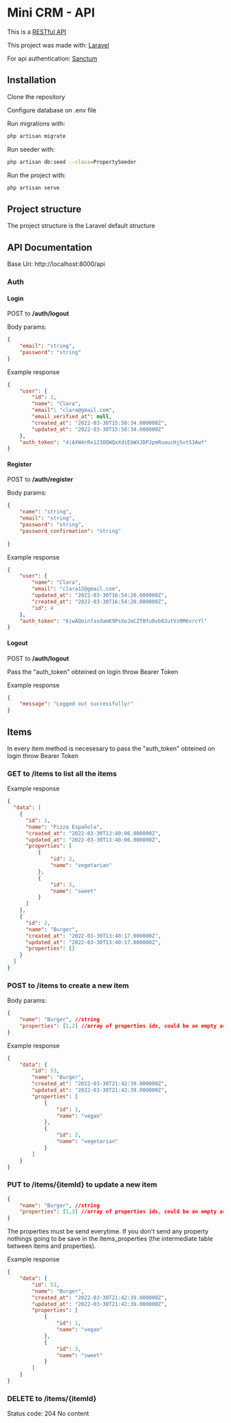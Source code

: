 # Mini CRM - API
This is a [RESTful API](https://en.wikipedia.org/wiki/Representational_state_transfer)

This project was made with: [Laravel](https://laravel.com/)

For api authentication: [Sanctum](https://laravel.com/docs/8.x/sanctum)

## Installation

Clone the repository

Configure database on .env file

Run migrations with:
~~~bash
php artisan migrate
~~~

Run seeder with:
~~~bash
php artisan db:seed --class=PropertySeeder
~~~

Run the project with:
~~~bash
php artisan serve
~~~

## Project structure
The project structure is the Laravel default structure

## API Documentation
Base Uri: http://localhost:8000/api

### Auth

#### Login
 
POST to __/auth/logout__

Body params:
~~~json
{
    "email": "string",
    "password": "string"
}
~~~

Example response
~~~json
{
    "user": {
        "id": 2,
        "name": "Clara",
        "email": "clara@gmail.com",
        "email_verified_at": null,
        "created_at": "2022-03-30T15:50:34.000000Z",
        "updated_at": "2022-03-30T15:50:34.000000Z"
    },
    "auth_token": "4|AXW4rRx123OQWQxXdiEbWXJDPJpmRuaucHjSvtS3Awf"
}
~~~

#### Register

POST to __/auth/register__

Body params:
~~~json
{
    "name": "string",
    "email": "string",
    "password": "string",
    "password_confirmation": "string"
    
}
~~~

Example response
~~~json
{
    "user": {
        "name": "Clara",
        "email": "clara12@gmail.com",
        "updated_at": "2022-03-30T16:54:20.000000Z",
        "created_at": "2022-03-30T16:54:20.000000Z",
        "id": 4
    },
    "auth_token": "6|wAQoinfasdamK9PsXeJeCZT0fu0vb02utVz0M6vrcYl"
}
~~~

#### Logout

POST to __/auth/logout__

Pass the "auth_token" obteined on login throw Bearer Token

Example response
~~~json
{
    "message": "Logged out successfully!"
}
~~~

## Items

In every item method is necesesary to pass the "auth_token" obteined on login throw Bearer Token

### GET to __/items__ to list all the items

Example response
~~~json
{
  "data": [
    {
      "id": 1,
      "name": "Pizza Española",
      "created_at": "2022-03-30T13:40:06.000000Z",
      "updated_at": "2022-03-30T13:40:06.000000Z",
      "properties": [
          {
              "id": 2,
              "name": "vegetarian"
          },
          {
              "id": 3,
              "name": "sweet"
          }
      ]
    },
    {
      "id": 2,
      "name": "Burger",
      "created_at": "2022-03-30T13:40:17.000000Z",
      "updated_at": "2022-03-30T13:40:17.000000Z",
      "properties": []
    }
  ]
}
~~~

### POST to __/items__ to create a new item

Body params:
~~~json
{
    "name": "Burger", //string
    "properties": [1,2] //array of properties ids, could be an empty array
}
~~~

Example response

~~~json
{
    "data": {
        "id": 53,
        "name": "Burger",
        "created_at": "2022-03-30T21:42:39.000000Z",
        "updated_at": "2022-03-30T21:42:39.000000Z",
        "properties": [
            {
                "id": 1,
                "name": "vegan"
            },
            {
                "id": 2,
                "name": "vegetarian"
            }
        ]
    }
}
~~~

### PUT to __/items/{itemId}__ to update a new item
~~~json
{
    "name": "Burger", //string
    "properties": [1,3] //array of properties ids, could be an empty array
}
~~~

The properties must be send everytime. If you don't send any property
nothings going to be save in the items_properties (the intermediate table between items and properties).

Example response
~~~json
{
    "data": {
        "id": 53,
        "name": "Burger",
        "created_at": "2022-03-30T21:42:39.000000Z",
        "updated_at": "2022-03-30T21:42:39.000000Z",
        "properties": [
            {
                "id": 1,
                "name": "vegan"
            },
            {
                "id": 3,
                "name": "sweet"
            }
        ]
    }
}
~~~

### DELETE to __/items/{itemId}__
Status code: 204 No content



